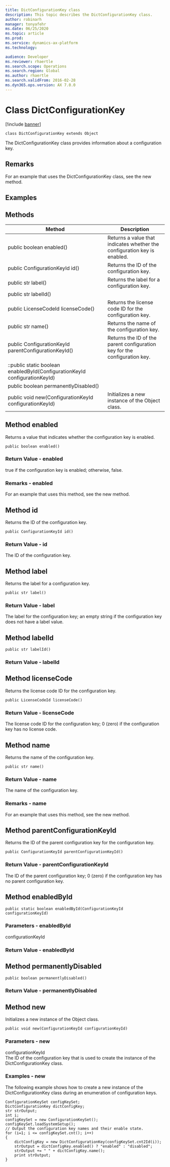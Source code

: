 ```yaml
---
title: DictConfigurationKey class
description: This topic describes the DictConfigurationKey class.
author: robinarh
manager: tonyafehr
ms.date: 06/25/2020
ms.topic: article
ms.prod: 
ms.service: dynamics-ax-platform
ms.technology: 

audience: Developer
ms.reviewer: rhaertle
ms.search.scope: Operations
ms.search.region: Global
ms.author: rhaertle
ms.search.validFrom: 2016-02-28
ms.dyn365.ops.version: AX 7.0.0
---
```


# Class DictConfigurationKey

[!include [banner](../../includes/banner.md)]

```xpp
class DictConfigurationKey extends Object
```

The DictConfigurationKey class provides information about a configuration key.

## Remarks

For an example that uses the DictConfigurationKey class, see the new method.

## Examples

## Methods

| Method                                                                     | Description                                                               |
|----------------------------------------------------------------------------|---------------------------------------------------------------------------|
| public boolean enabled()                                                   | Returns a value that indicates whether the configuration key is enabled.  |
| public ConfigurationKeyId id()                                             | Returns the ID of the configuration key.                                  |
| public str label()                                                         | Returns the label for a configuration key.                                |
| public str labelId()                                                       |                                                                           |
| public LicenseCodeId licenseCode()                                         | Returns the license code ID for the configuration key.                    |
| public str name()                                                          | Returns the name of the configuration key.                                |
| public ConfigurationKeyId parentConfigurationKeyId()                       | Returns the ID of the parent configuration key for the configuration key. |
| ::public static boolean enabledById(ConfigurationKeyId configurationKeyId) |                                                                           |
| public boolean permanentlyDisabled()                                       |                                                                           |
| public void new(ConfigurationKeyId configurationKeyId)                     | Initializes a new instance of the Object class.                           |

## Method enabled

Returns a value that indicates whether the configuration key is enabled.

```xpp
public boolean enabled()
```

### Return Value - enabled

true if the configuration key is enabled; otherwise, false.

### Remarks - enabled

For an example that uses this method, see the new method.

## Method id

Returns the ID of the configuration key.

```xpp
public ConfigurationKeyId id()
```

### Return Value - id

The ID of the configuration key.

## Method label

Returns the label for a configuration key.

```xpp
public str label()
```

### Return Value - label

The label for the configuration key; an empty string if the configuration key does not have a label value.

## Method labelId

```xpp
public str labelId()
```

### Return Value - labelId

## Method licenseCode

Returns the license code ID for the configuration key.

```xpp
public LicenseCodeId licenseCode()
```

### Return Value - licenseCode

The license code ID for the configuration key; 0 (zero) if the configuration key has no license code.

## Method name

Returns the name of the configuration key.

```xpp
public str name()
```

### Return Value - name

The name of the configuration key.

### Remarks - name

For an example that uses this method, see the new method.

## Method parentConfigurationKeyId

Returns the ID of the parent configuration key for the configuration key.

```xpp
public ConfigurationKeyId parentConfigurationKeyId()
```

### Return Value - parentConfigurationKeyId

The ID of the parent configuration key; 0 (zero) if the configuration key has no parent configuration key.

## Method enabledById

```xpp
public static boolean enabledById(ConfigurationKeyId configurationKeyId)
```

### Parameters - enabledById

configurationKeyId  

### Return Value - enabledById

## Method permanentlyDisabled

```xpp
public boolean permanentlyDisabled()
```

### Return Value - permanentlyDisabled

## Method new

Initializes a new instance of the Object class.

```xpp
public void new(ConfigurationKeyId configurationKeyId)
```

### Parameters - new

configurationKeyId  
The ID of the configuration key that is used to create the instance of the DictConfigurationKey class.

### Examples - new

The following example shows how to create a new instance of the DictConfigurationKey class during an enumeration of configuration keys.

```xpp
ConfigurationKeySet configKeySet; 
DictConfigurationKey dictConfigKey; 
str strOutput; 
int i; 
configKeySet = new ConfigurationKeySet(); 
configKeySet.loadSystemSetup(); 
// Output the configuration key names and their enable state. 
for (i=1; i <= configKeySet.cnt(); i++) 
{ 
    dictConfigKey = new DictConfigurationKey(configKeySet.cnt2Id(i)); 
    strOutput = dictConfigKey.enabled() ? "enabled" : "disabled"; 
    strOutput += " " + dictConfigKey.name(); 
    print strOutput; 
}
```

